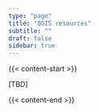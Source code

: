 ```yaml
---
type: "page"
title: "QGIS resources"
subtitle: ""
draft: false
sidebar: true
---
```


{{< content-start  >}}

 [TBD]

{{< content-end >}}
